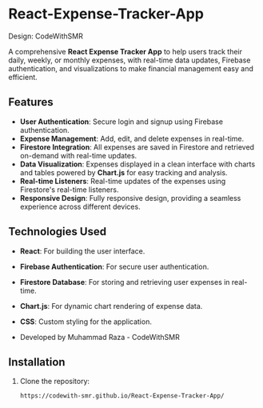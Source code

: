 # React-Expense-Tracker-App
Design: CodeWithSMR

A comprehensive **React Expense Tracker App** to help users track their daily, weekly, or monthly expenses, with real-time data updates, Firebase authentication, and visualizations to make financial management easy and efficient.

## Features

- **User Authentication**: Secure login and signup using Firebase authentication.
- **Expense Management**: Add, edit, and delete expenses in real-time.
- **Firestore Integration**: All expenses are saved in Firestore and retrieved on-demand with real-time updates.
- **Data Visualization**: Expenses displayed in a clean interface with charts and tables powered by **Chart.js** for easy tracking and analysis.
- **Real-time Listeners**: Real-time updates of the expenses using Firestore's real-time listeners.
- **Responsive Design**: Fully responsive design, providing a seamless experience across different devices.
  
## Technologies Used

- **React**: For building the user interface.
- **Firebase Authentication**: For secure user authentication.
- **Firestore Database**: For storing and retrieving user expenses in real-time.
- **Chart.js**: For dynamic chart rendering of expense data.
- **CSS**: Custom styling for the application.

- Developed by Muhammad Raza - CodeWithSMR

## Installation

1. Clone the repository:
   ```bash
   https://codewith-smr.github.io/React-Expense-Tracker-App/
   

